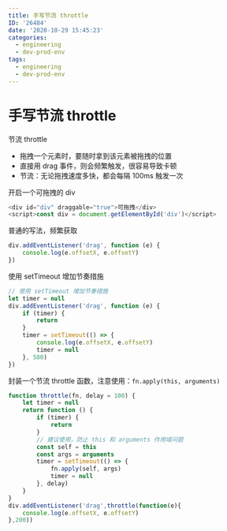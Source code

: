```yaml
---
title: 手写节流 throttle
ID: '26484'
date: '2020-10-29 15:45:23'
categories:
  - engineering
  - dev-prod-env
tags:
  - engineering
  - dev-prod-env
---
```


# 手写节流 throttle

节流 throttle

- 拖拽一个元素时，要随时拿到该元素被拖拽的位置
- 直接用 drag 事件，则会频繁触发，很容易导致卡顿
- 节流：无论拖拽速度多快，都会每隔 100ms 触发一次

开启一个可拖拽的 div

``` js 
<div id="div" draggable="true">可拖拽</div>
<script>const div = document.getElementById('div')</script>
```

普通的写法，频繁获取

``` js 
div.addEventListener('drag', function (e) {
    console.log(e.offsetX, e.offsetY)
})
```

使用 setTimeout 增加节奏措施

``` js 
// 使用 setTimeout 增加节奏措施
let timer = null
div.addEventListener('drag', function (e) {
    if (timer) {
        return
    }
    timer = setTimeout(() => {
        console.log(e.offsetX, e.offsetY)
        timer = null
    }, 500)
})
```

封装一个节流 throttle 函数，注意使用：`fn.apply(this, arguments)`

``` js 
function throttle(fn, delay = 100) {
    let timer = null
    return function () {
        if (timer) {
            return
        }
        // 建议使用，防止 this 和 arguments 作用域问题
        const self = this
        const args = arguments
        timer = setTimeout(() => {
            fn.apply(self, args)
            timer = null
        }, delay)
    }
}
div.addEventListener('drag',throttle(function(e){
    console.log(e.offsetX, e.offsetY)
},200))
```
 
 
 
 
 
 
 
 
 
 
 
 
 
 
 
 
 
 
 
